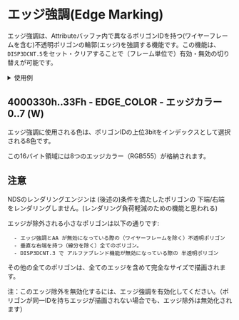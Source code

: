 # エッジ強調(Edge Marking)

エッジ強調は、Attributeバッファ内で異なるポリゴンIDを持つ(ワイヤーフレームを含む)不透明ポリゴンの輪郭(エッジ)を強調する機能です。この機能は、`DISP3DCNT.5`をセット・クリアすることで（フレーム単位で）有効・無効の切り替えが可能です。

<details>
  <summary>使用例</summary>

左: エッジ強調OFF, 右: エッジ強調ON

階段あたりがわかりやすいです。

![noedgemarking](../../../images/g3/edge_marking_disable.png)&nbsp;&nbsp;![edgemarking](../../../images/g3/edge_marking_enable.png)

</details>

## 4000330h..33Fh - EDGE_COLOR - エッジカラー 0..7 (W)

エッジ強調に使用される色は、ポリゴンIDの上位3bitをインデックスとして選択される8色です。

この16バイト領域には8つのエッジカラー（RGB555）が格納されます。

## 注意

NDSのレンダリングエンジンは (後述の)条件を満たしたポリゴンの 下端/右端 をレンダリングしません。(レンダリング負荷軽減のための機能と思われる)

エッジが除外される小さなポリゴンは以下の通りです:

```
  - エッジ強調とAA が無効になっている際の（ワイヤーフレームを除く）不透明ポリゴン
  - 垂直な右端を持つ（線分を除く）全てのポリゴン。
  - DISP3DCNT.3 で アルファブレンド機能が無効になっている際の 半透明ポリゴン
```

その他の全てのポリゴンは、全てのエッジを含めて完全なサイズで描画されます。

注：このエッジ除外を無効化するには、エッジ強調を有効化してください。（ポリゴンが同一IDを持ちエッジが描画されない場合でも、エッジ除外は無効化されます）

